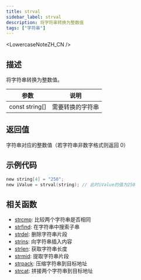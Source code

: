 ```yaml
---
title: strval
sidebar_label: strval
description: 将字符串转换为整数值
tags: ["字符串"]
---
```


<LowercaseNoteZH_CN />

## 描述

将字符串转换为整数值。

| 参数           | 说明             |
| -------------- | ---------------- |
| const string[] | 需要转换的字符串 |

## 返回值

字符串对应的整数值（若字符串非数字格式则返回 0）

## 示例代码

```c
new string[4] = "250";
new iValue = strval(string); // 此时iValue的值为250
```

## 相关函数

- [strcmp](strcmp): 比较两个字符串是否相同
- [strfind](strfind): 在字符串中搜索子串
- [strdel](strdel): 删除字符串片段
- [strins](strins): 向字符串插入内容
- [strlen](strlen): 获取字符串长度
- [strmid](strmid): 提取字符串片段
- [strpack](strpack): 压缩字符串到目标地址
- [strcat](strcat): 拼接两个字符串到目标地址
